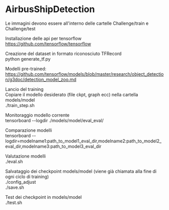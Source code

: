 # AirbusShipDetection

Le immagini devono essere all'interno delle cartelle Challenge/train e Challenge/test

Installazione delle api per tensorflow  
https://github.com/tensorflow/tensorflow  
  
Creazione del dataset in formato riconosciuto TFRecord  
python generate_tf.py  
  
Modelli pre-trained:  
https://github.com/tensorflow/models/blob/master/research/object_detection/g3doc/detection_model_zoo.md  
  
Lancio del training  
Copiare il modello desiderato (file ckpt, graph ecc) nella cartella models/model  
./train_step.sh  
  
Monitoraggio modello corrente  
tensorboard --logdir ./models/model/eval_eval/  
  
Comparazione modelli  
tensorboard --logdir=modelname1:path_to_model1_eval_dir,modelname2:path_to_model2_eval_dir,modelname3:path_to_model3_eval_dir  

Valutazione modelli  
./eval.sh  
  
Salvataggio dei checkpoint models/model (viene già chiamata alla fine di ogni ciclo di training)  
./config_adjust  
./save.sh  
  
Test dei checkpoint in models/model  
./test.sh  
